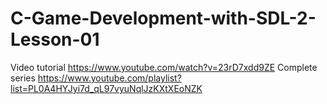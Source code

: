 # C-Game-Development-with-SDL-2-Lesson-01

Video tutorial https://www.youtube.com/watch?v=23rD7xdd9ZE
Complete series https://www.youtube.com/playlist?list=PL0A4HYJyi7d_qL97vyuNqlJzKXtXEoNZK
